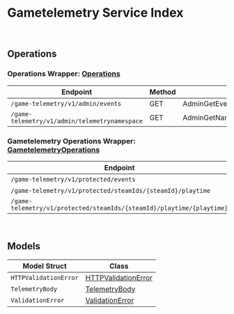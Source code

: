 # Gametelemetry Service Index

&nbsp;

## Operations

### Operations Wrapper:  [Operations](../services-api/pkg/service/gametelemetry/operations.go)
| Endpoint | Method | ID | Class | Wrapper |
|---|---|---|---|---|
| `/game-telemetry/v1/admin/events` | GET | AdminGetEventsGameTelemetryV1AdminEventsGetShort | [AdminGetEventsGameTelemetryV1AdminEventsGetShort](../gametelemetry-sdk/pkg/gametelemetryclient/operations/operations_client.go) | [AdminGetEventsGameTelemetryV1AdminEventsGetShort](../services-api/pkg/service/gametelemetry/operations.go) |
| `/game-telemetry/v1/admin/telemetrynamespace` | GET | AdminGetNamespaceGameTelemetryV1AdminTelemetrynamespaceGetShort | [AdminGetNamespaceGameTelemetryV1AdminTelemetrynamespaceGetShort](../gametelemetry-sdk/pkg/gametelemetryclient/operations/operations_client.go) | [AdminGetNamespaceGameTelemetryV1AdminTelemetrynamespaceGetShort](../services-api/pkg/service/gametelemetry/operations.go) |

### Gametelemetry Operations Wrapper:  [GametelemetryOperations](../services-api/pkg/service/gametelemetry/gametelemetryOperations.go)
| Endpoint | Method | ID | Class | Wrapper |
|---|---|---|---|---|
| `/game-telemetry/v1/protected/events` | POST | ProtectedSaveEventsGameTelemetryV1ProtectedEventsPostShort | [ProtectedSaveEventsGameTelemetryV1ProtectedEventsPostShort](../gametelemetry-sdk/pkg/gametelemetryclient/gametelemetry_operations/gametelemetry_operations_client.go) | [ProtectedSaveEventsGameTelemetryV1ProtectedEventsPostShort](../services-api/pkg/service/gametelemetry/gametelemetryOperations.go) |
| `/game-telemetry/v1/protected/steamIds/{steamId}/playtime` | GET | ProtectedGetPlaytimeGameTelemetryV1ProtectedSteamIdsSteamIdPlaytimeGetShort | [ProtectedGetPlaytimeGameTelemetryV1ProtectedSteamIdsSteamIdPlaytimeGetShort](../gametelemetry-sdk/pkg/gametelemetryclient/gametelemetry_operations/gametelemetry_operations_client.go) | [ProtectedGetPlaytimeGameTelemetryV1ProtectedSteamIdsSteamIdPlaytimeGetShort](../services-api/pkg/service/gametelemetry/gametelemetryOperations.go) |
| `/game-telemetry/v1/protected/steamIds/{steamId}/playtime/{playtime}` | PUT | ProtectedUpdatePlaytimeGameTelemetryV1ProtectedSteamIdsSteamIdPlaytimePlaytimePutShort | [ProtectedUpdatePlaytimeGameTelemetryV1ProtectedSteamIdsSteamIdPlaytimePlaytimePutShort](../gametelemetry-sdk/pkg/gametelemetryclient/gametelemetry_operations/gametelemetry_operations_client.go) | [ProtectedUpdatePlaytimeGameTelemetryV1ProtectedSteamIdsSteamIdPlaytimePlaytimePutShort](../services-api/pkg/service/gametelemetry/gametelemetryOperations.go) |


&nbsp;  

## Models

| Model Struct | Class |
|---|---|
| `HTTPValidationError` | [HTTPValidationError ](../gametelemetry-sdk/pkg/gametelemetryclientmodels/http_validation_error.go) |
| `TelemetryBody` | [TelemetryBody ](../gametelemetry-sdk/pkg/gametelemetryclientmodels/telemetry_body.go) |
| `ValidationError` | [ValidationError ](../gametelemetry-sdk/pkg/gametelemetryclientmodels/validation_error.go) |

